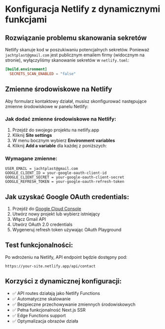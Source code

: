 # Konfiguracja Netlify z dynamicznymi funkcjami

## Rozwiązanie problemu skanowania sekretów

Netlify skanuje kod w poszukiwaniu potencjalnych sekretów. Ponieważ `jachtplast@gmail.com` jest publicznym emailem firmy (widocznym na stronie), wyłączyliśmy skanowanie sekretów w `netlify.toml`:

```toml
[build.environment]
  SECRETS_SCAN_ENABLED = "false"
```

## Zmienne środowiskowe na Netlify

Aby formularz kontaktowy działał, musisz skonfigurować następujące zmienne środowiskowe w panelu Netlify:

### Jak dodać zmienne środowiskowe na Netlify:

1. Przejdź do swojego projektu na netlify.app
2. Kliknij **Site settings**
3. W menu bocznym wybierz **Environment variables**
4. Kliknij **Add a variable** dla każdej z poniższych:

### Wymagane zmienne:

```
USER_EMAIL = jachtplast@gmail.com
GOOGLE_CLIENT_ID = your-google-oauth-client-id
GOOGLE_CLIENT_SECRET = your-google-oauth-client-secret
GOOGLE_REFRESH_TOKEN = your-google-oauth-refresh-token
```

## Jak uzyskać Google OAuth credentials:

1. Przejdź do [Google Cloud Console](https://console.cloud.google.com/)
2. Utwórz nowy projekt lub wybierz istniejący
3. Włącz Gmail API
4. Utwórz OAuth 2.0 credentials
5. Wygeneruj refresh token używając OAuth Playground

## Test funkcjonalności:

Po wdrożeniu na Netlify, API endpoint będzie dostępny pod:
```
https://your-site.netlify.app/api/contact
```

## Korzyści z dynamicznej konfiguracji:

- ✅ API routes działają jako Netlify Functions
- ✅ Automatyczne skalowanie
- ✅ Bezpieczne przechowywanie zmiennych środowiskowych
- ✅ Pełna funkcjonalność Next.js SSR
- ✅ Edge Functions support
- ✅ Optymalizacja obrazów działa
